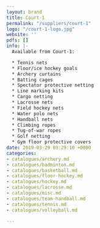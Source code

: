 ```yaml
---
layout: brand
title: Court-1
permalink: "/suppliers/court-1"
logo: "/court-1-logo.jpg"
website: ''
pdfs: []
info: |-
  Available from Court-1:

  * Tennis nets
  * Floor/ice hockey goals
  * Archery curtains
  * Batting cages
  * Spectator protective netting
  * Line marking kits
  * Cargo netting
  * Lacrosse nets
  * Field hockey nets
  * Water polo nets
  * Handball nets
  * Climbing ropes
  * Tug-of-war ropes
  * Golf netting
  * Gym floor protective covers
date: 2019-03-29 03:29:10 +0000
categories:
- catalogues/archery.md
- catalogues/badminton.md
- catalogues/basketball.md
- catalogues/floor-hockey.md
- catalogues/hockey.md
- catalogues/lacrosse.md
- catalogues/misc.md
- catalogues/team-handball.md
- catalogues/tennis.md
- catalogues/volleyball.md

---
```

